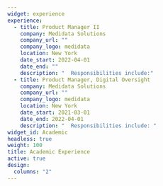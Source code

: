 ```yaml
---
widget: experience
experience:
  - title: Product Manager II
    company: Medidata Solutions
    company_url: ""
    company_logo: medidata
    location: New York
    date_start: 2022-04-01
    date_end: ""
    description: "  Responsibilities include:"
  - title: Product Manager, Digital Oversight
    company: Medidata Solutions
    company_url: ""
    company_logo: medidata
    location: New York
    date_start: 2021-03-01
    date_end: 2022-04-01
    description: "  Responsibilities include: "
widget_id: Academic
headless: true
weight: 100
title: Academic Experience
active: true
design:
  columns: "2"
---
```

